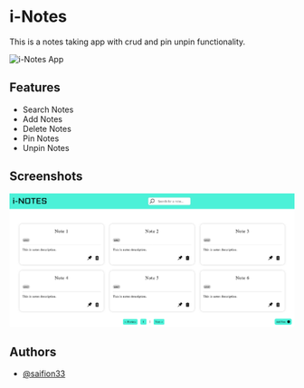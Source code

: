 
# i-Notes

This is a notes taking app with crud and pin unpin functionality.

![i-Notes App](https://i-notes-app.netlify.app/)

## Features

- Search Notes
- Add Notes
- Delete Notes
- Pin Notes
- Unpin Notes


## Screenshots

![App Screenshot](https://github.com/saifion33/notes-app/blob/master/public/i-Notes-screenshot.png)


## Authors

- [@saifion33](https://www.github.com/saifion33)
